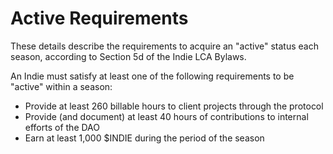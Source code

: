# Active Requirements

These details describe the requirements to acquire an "active" status each season, according to Section 5d of the Indie LCA Bylaws.

An Indie must satisfy at least one of the following requirements to be "active" within a season:

* Provide at least 260 billable hours to client projects through the protocol
* Provide (and document) at least 40 hours of contributions to internal efforts of the DAO
* Earn at least 1,000 $INDIE during the period of the season

